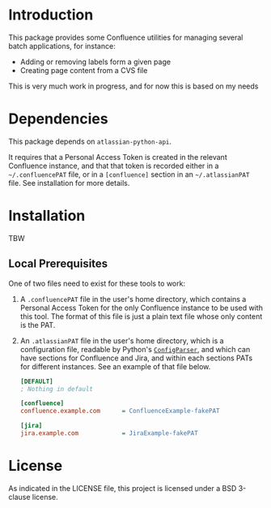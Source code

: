# Introduction
This package provides some Confluence utilities for managing several batch applications, for instance:
 * Adding or removing labels form a given page
 * Creating page content from a CVS file

This is very much work in progress, and for now this is based on my needs

# Dependencies
This package depends on `atlassian-python-api`.

It requires that a Personal Access Token is created in the relevant Confluence instance, and that that token is recorded either in a `~/.confluencePAT` file, or in a `[confluence]` section in an `~/.atlassianPAT` file. See installation for more details.


# Installation 

TBW 

## Local Prerequisites

One of two files need to exist for these tools to work:

1. A `.confluencePAT` file in the user's home directory, which contains a Personal Access Token for the only Confluence instance to be used with this tool. The format of this file is just a plain text file whose only content is the PAT.
2. An `.atlassianPAT` file in the user's home directory, which is a configuration file, readable by Python's [`ConfigParser`](https://docs.python.org/3/library/configparser.html "Python 3 Documentation: configparser — Configuration file parser"), and which can have sections for Confluence and Jira, and within each sections PATs for different instances. See an example of that file below.
 
   ```ini
   [DEFAULT]
   ; Nothing in default
   
   [confluence]
   confluence.example.com      = ConfluenceExample-fakePAT
   
   [jira]
   jira.example.com            = JiraExample-fakePAT
   ```

# License
As indicated in the LICENSE file, this project is licensed under a BSD 3-clause license.
